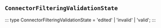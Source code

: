 ## `ConnectorFilteringValidationState`
:::
type ConnectorFilteringValidationState = 'edited' | 'invalid' | 'valid';
:::
